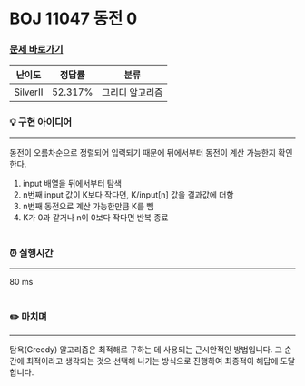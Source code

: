 # BOJ 11047 동전 0
### [문제 바로가기](https://www.acmicpc.net/problem/11047)
| 난이도 | 정답률 | 분류 |
| ------ | ------ | ------ |
|  SilverII | 52.317% | 그리디 알고리즘 |

### 💡 구현 아이디어
---
동전이 오름차순으로 정렬되어 입력되기 때문에 뒤에서부터 동전이 계산 가능한지 확인한다.<br/>

1. input 배열을 뒤에서부터 탐색
2. n번째 input 값이 K보다 작다면, K/input[n] 값을 결과값에 더함
3. n번째 동전으로 계산 가능한만큼 K를 뺌
4. K가 0과 같거나 n이 0보다 작다면 반복 종료  <br/><br/>


### ⏰ 실행시간
---
80 ms<br/><br/>


### ✏️ 마치며
---
탐욕(Greedy) 알고리즘은 최적해르 구하는 데 사용되는 근시안적인 방법입니다.
그 순간에 최적이라고 생각되는 것으 선택해 나가는 방식으로 진행하여 최종적이 해답에 도달합니다.
